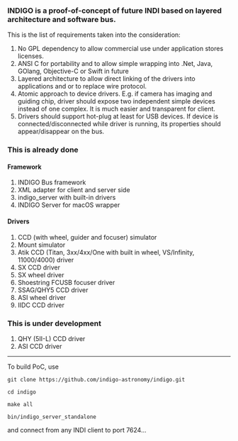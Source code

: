 ### INDIGO is a proof-of-concept of future INDI based on layered architecture and software bus.

This is the list of requirements taken into the consideration:

1. No GPL dependency to allow commercial use under application stores licenses.
2. ANSI C for portability and to allow simple wrapping into .Net, Java, GOlang, Objective-C or Swift in future
3. Layered architecture to allow direct linking of the drivers into applications and or to replace wire protocol.
4. Atomic approach to device drivers. E.g. if camera has imaging and guiding chip, driver should expose two independent simple devices instead of one complex. It is much easier and transparent for client.
5. Drivers should support hot-plug at least for USB devices. If device is connected/disconnected while driver is running, its properties should appear/disappear on the bus.

### This is already done

#### Framework

1. INDIGO Bus framework
2. XML adapter for client and server side
3. indigo_server with built-in drivers
4. INDIGO Server for macOS wrapper

#### Drivers

1. CCD (with wheel, guider and focuser) simulator
2. Mount simulator
3. Atik CCD (Titan, 3xx/4xx/One with built in wheel, VS/Infinity, 11000/4000) driver
4. SX CCD driver
5. SX wheel driver
6. Shoestring FCUSB focuser driver
7. SSAG/QHY5 CCD driver 
8. ASI wheel driver
9. IIDC CCD driver

### This is under development

1. QHY (5II-L) CCD driver
2. ASI CCD driver

------------------------------------------------------------------------------------------------

To build PoC, use

`git clone https://github.com/indigo-astronomy/indigo.git`

`cd indigo`

`make all`

`bin/indigo_server_standalone`

and connect from any INDI client to port 7624...

